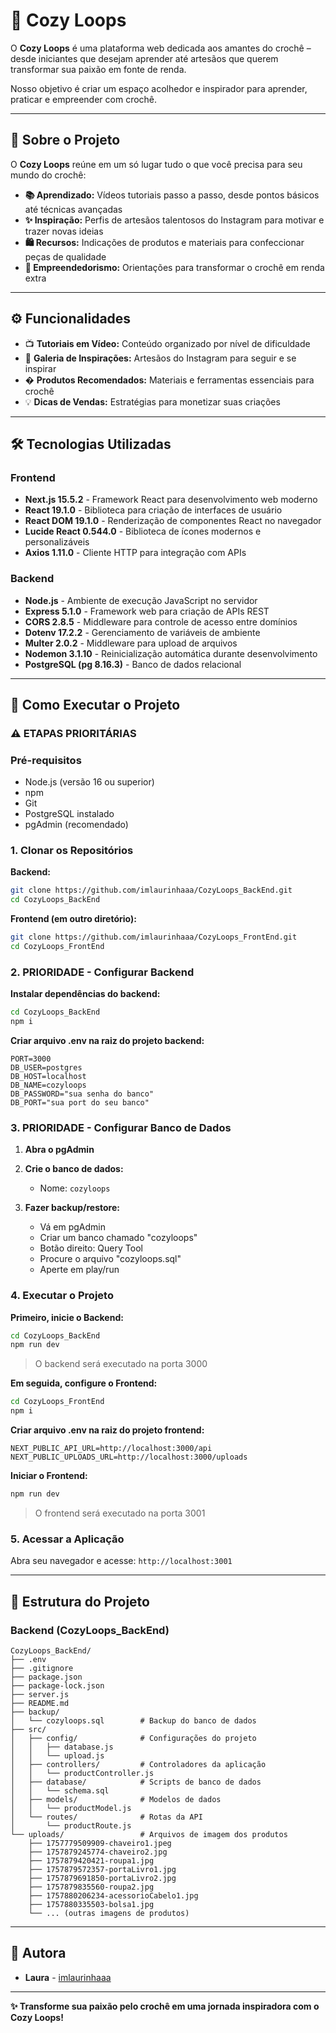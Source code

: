 # 🧶 Cozy Loops

O **Cozy Loops** é uma plataforma web dedicada aos amantes do crochê – desde iniciantes que desejam aprender até artesãos que querem transformar sua paixão em fonte de renda.

Nosso objetivo é criar um espaço acolhedor e inspirador para aprender, praticar e empreender com crochê.

---

## 🌟 Sobre o Projeto

O **Cozy Loops** reúne em um só lugar tudo o que você precisa para seu mundo do crochê:

- **📚 Aprendizado:** Vídeos tutoriais passo a passo, desde pontos básicos até técnicas avançadas
- **✨ Inspiração:** Perfis de artesãos talentosos do Instagram para motivar e trazer novas ideias  
- **🛍️ Recursos:** Indicações de produtos e materiais para confeccionar peças de qualidade
- **💼 Empreendedorismo:** Orientações para transformar o crochê em renda extra

---

## ⚙️ Funcionalidades

- 📺 **Tutoriais em Vídeo:** Conteúdo organizado por nível de dificuldade
- 📸 **Galeria de Inspirações:** Artesãos do Instagram para seguir e se inspirar
- � **Produtos Recomendados:** Materiais e ferramentas essenciais para crochê
- 💡 **Dicas de Vendas:** Estratégias para monetizar suas criações

---

## 🛠️ Tecnologias Utilizadas

### Frontend
- **Next.js 15.5.2** - Framework React para desenvolvimento web moderno
- **React 19.1.0** - Biblioteca para criação de interfaces de usuário
- **React DOM 19.1.0** - Renderização de componentes React no navegador
- **Lucide React 0.544.0** - Biblioteca de ícones modernos e personalizáveis
- **Axios 1.11.0** - Cliente HTTP para integração com APIs

### Backend
- **Node.js** - Ambiente de execução JavaScript no servidor
- **Express 5.1.0** - Framework web para criação de APIs REST
- **CORS 2.8.5** - Middleware para controle de acesso entre domínios
- **Dotenv 17.2.2** - Gerenciamento de variáveis de ambiente
- **Multer 2.0.2** - Middleware para upload de arquivos
- **Nodemon 3.1.10** - Reinicialização automática durante desenvolvimento
- **PostgreSQL (pg 8.16.3)** - Banco de dados relacional

---

## 🚀 Como Executar o Projeto

### ⚠️ ETAPAS PRIORITÁRIAS

### Pré-requisitos
- Node.js (versão 16 ou superior)
- npm
- Git
- PostgreSQL instalado
- pgAdmin (recomendado)

### 1. Clonar os Repositórios

**Backend:**
```bash
git clone https://github.com/imlaurinhaaa/CozyLoops_BackEnd.git
cd CozyLoops_BackEnd
```

**Frontend (em outro diretório):**
```bash
git clone https://github.com/imlaurinhaaa/CozyLoops_FrontEnd.git
cd CozyLoops_FrontEnd
```

### 2. **PRIORIDADE - Configurar Backend**

**Instalar dependências do backend:**
```bash
cd CozyLoops_BackEnd
npm i
```

**Criar arquivo .env na raiz do projeto backend:**
```env
PORT=3000
DB_USER=postgres
DB_HOST=localhost
DB_NAME=cozyloops
DB_PASSWORD="sua senha do banco"
DB_PORT="sua port do seu banco"
```

### 3. **PRIORIDADE - Configurar Banco de Dados**

1. **Abra o pgAdmin**
2. **Crie o banco de dados:**
   - Nome: `cozyloops`

3. **Fazer backup/restore:**
   - Vá em pgAdmin
   - Criar um banco chamado "cozyloops"
   - Botão direito: Query Tool
   - Procure o arquivo "cozyloops.sql"
   - Aperte em play/run

### 4. Executar o Projeto

**Primeiro, inicie o Backend:**
```bash
cd CozyLoops_BackEnd
npm run dev
```
> O backend será executado na porta 3000

**Em seguida, configure o Frontend:**
```bash
cd CozyLoops_FrontEnd
npm i
```

**Criar arquivo .env na raiz do projeto frontend:**
```env
NEXT_PUBLIC_API_URL=http://localhost:3000/api
NEXT_PUBLIC_UPLOADS_URL=http://localhost:3000/uploads
```

**Iniciar o Frontend:**
```bash
npm run dev
```
> O frontend será executado na porta 3001

### 5. Acessar a Aplicação

Abra seu navegador e acesse: `http://localhost:3001`

---

## 📁 Estrutura do Projeto

### Backend (CozyLoops_BackEnd)
```
CozyLoops_BackEnd/
├── .env                    
├── .gitignore              
├── package.json             
├── package-lock.json    
├── server.js                
├── README.md                
├── backup/
│   └── cozyloops.sql        # Backup do banco de dados
├── src/
│   ├── config/              # Configurações do projeto
│   │   ├── database.js    
│   │   └── upload.js        
│   ├── controllers/         # Controladores da aplicação
│   │   └── productController.js
│   ├── database/            # Scripts de banco de dados
│   │   └── schema.sql       
│   ├── models/              # Modelos de dados
│   │   └── productModel.js 
│   └── routes/              # Rotas da API
│       └── productRoute.js  
└── uploads/                 # Arquivos de imagem dos produtos
    ├── 1757779509909-chaveiro1.jpeg
    ├── 1757879245774-chaveiro2.jpg
    ├── 1757879420421-roupa1.jpg
    ├── 1757879572357-portaLivro1.jpg
    ├── 1757879691850-portaLivro2.jpg
    ├── 1757879835560-roupa2.jpg
    ├── 1757880206234-acessorioCabelo1.jpg
    ├── 1757880335503-bolsa1.jpg
    └── ... (outras imagens de produtos)
```
---

## 👥 Autora

- **Laura** - [imlaurinhaaa](https://github.com/imlaurinhaaa)

---

**✨ Transforme sua paixão pelo crochê em uma jornada inspiradora com o Cozy Loops!**
